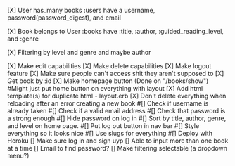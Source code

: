 [X] User has_many books
      :users have a username, password(password_digest), and email

[X] Book belongs to User
      :books have :title, :author, :guided_reading_level, and :genre

[X] Filtering by level and genre and maybe author

[X] Make edit capabilities
[X] Make delete capabilities
[X] Make logout feature
[X] Make sure people can't access shit they aren't supposed to
[X] Get book by :id
[X] Make homepage button (Done on "/books/show") #Might just put home button on everything with layout
[X] Add html template(s) for duplicate html - layout.erb
[X] Don't delete everything when reloading after an error creating a new book
#[] Check if username is already taken
#[] Check if a valid email address
#[] Check that password is a strong enough
#[] Hide password on log in
#[] Sort by title, author, genre, and level on home page.
#[] Put log out button in nav bar
#[] Style everything so it looks nice
#[] Use slugs for everything
#[] Deploy with Heroku
[] Make sure log in and sign uyp
[] Able to input more than one book at a time
[] Email to find password?
[] Make filtering selectable (a dropdown menu?)
